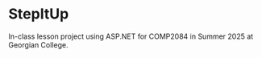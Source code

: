 <h1>StepItUp</h1>
<p>In-class lesson project using ASP.NET for COMP2084 in Summer 2025 at Georgian College.</p>